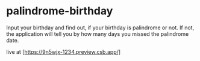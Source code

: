 # palindrome-birthday

Input your birthday and find out, if your birthday is palindrome or not.
If not, the application will tell you by how many days you missed the palindrome date.

live at [https://9n5wjx-1234.preview.csb.app/]
